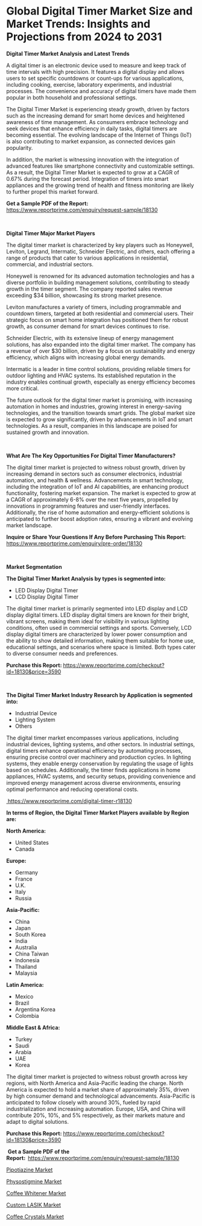 <p><h1>Global Digital Timer Market Size and Market Trends: Insights and Projections from 2024 to 2031</h1></p><p><strong>Digital Timer Market Analysis and Latest Trends</strong></p>
<p><p>A digital timer is an electronic device used to measure and keep track of time intervals with high precision. It features a digital display and allows users to set specific countdowns or count-ups for various applications, including cooking, exercise, laboratory experiments, and industrial processes. The convenience and accuracy of digital timers have made them popular in both household and professional settings.</p><p>The Digital Timer Market is experiencing steady growth, driven by factors such as the increasing demand for smart home devices and heightened awareness of time management. As consumers embrace technology and seek devices that enhance efficiency in daily tasks, digital timers are becoming essential. The evolving landscape of the Internet of Things (IoT) is also contributing to market expansion, as connected devices gain popularity.</p><p>In addition, the market is witnessing innovation with the integration of advanced features like smartphone connectivity and customizable settings. As a result, the Digital Timer Market is expected to grow at a CAGR of 0.67% during the forecast period. Integration of timers into smart appliances and the growing trend of health and fitness monitoring are likely to further propel this market forward.</p></p>
<p><strong>Get a Sample PDF of the Report:&nbsp;</strong> <a href="https://www.reportprime.com/enquiry/request-sample/18130?utm_campaign=1167&utm_medium=2&utm_source=Github&utm_content=ia&utm_term=20112024&utm_id=digital-timer">https://www.reportprime.com/enquiry/request-sample/18130</a></p>
<p>&nbsp;</p>
<p><strong>Digital Timer Major Market Players</strong></p>
<p><p>The digital timer market is characterized by key players such as Honeywell, Leviton, Legrand, Intermatic, Schneider Electric, and others, each offering a range of products that cater to various applications in residential, commercial, and industrial sectors. </p><p>Honeywell is renowned for its advanced automation technologies and has a diverse portfolio in building management solutions, contributing to steady growth in the timer segment. The company reported sales revenue exceeding $34 billion, showcasing its strong market presence.</p><p>Leviton manufactures a variety of timers, including programmable and countdown timers, targeted at both residential and commercial users. Their strategic focus on smart home integration has positioned them for robust growth, as consumer demand for smart devices continues to rise.</p><p>Schneider Electric, with its extensive lineup of energy management solutions, has also expanded into the digital timer market. The company has a revenue of over $30 billion, driven by a focus on sustainability and energy efficiency, which aligns with increasing global energy demands.</p><p>Intermatic is a leader in time control solutions, providing reliable timers for outdoor lighting and HVAC systems. Its established reputation in the industry enables continual growth, especially as energy efficiency becomes more critical.</p><p>The future outlook for the digital timer market is promising, with increasing automation in homes and industries, growing interest in energy-saving technologies, and the transition towards smart grids. The global market size is expected to grow significantly, driven by advancements in IoT and smart technologies. As a result, companies in this landscape are poised for sustained growth and innovation.</p></p>
<p>&nbsp;</p>
<p><strong>What Are The Key Opportunities For Digital Timer Manufacturers?</strong></p>
<p><p>The digital timer market is projected to witness robust growth, driven by increasing demand in sectors such as consumer electronics, industrial automation, and health & wellness. Advancements in smart technology, including the integration of IoT and AI capabilities, are enhancing product functionality, fostering market expansion. The market is expected to grow at a CAGR of approximately 6-8% over the next five years, propelled by innovations in programming features and user-friendly interfaces. Additionally, the rise of home automation and energy-efficient solutions is anticipated to further boost adoption rates, ensuring a vibrant and evolving market landscape.</p></p>
<p><strong>Inquire or Share Your Questions If Any Before Purchasing This Report:</strong> <a href="https://www.reportprime.com/enquiry/pre-order/18130?utm_campaign=1167&utm_medium=2&utm_source=Github&utm_content=ia&utm_term=20112024&utm_id=digital-timer">https://www.reportprime.com/enquiry/pre-order/18130</a></p>
<p>&nbsp;</p>
<p><strong>Market Segmentation</strong></p>
<p><strong>The Digital Timer Market Analysis by types is segmented into:</strong></p>
<p><ul><li>LED Display Digital Timer</li><li>LCD Display Digital Timer</li></ul></p>
<p><p>The digital timer market is primarily segmented into LED display and LCD display digital timers. LED display digital timers are known for their bright, vibrant screens, making them ideal for visibility in various lighting conditions, often used in commercial settings and sports. Conversely, LCD display digital timers are characterized by lower power consumption and the ability to show detailed information, making them suitable for home use, educational settings, and scenarios where space is limited. Both types cater to diverse consumer needs and preferences.</p></p>
<p><strong>Purchase this Report:&nbsp;</strong><a href="https://www.reportprime.com/checkout?id=18130&price=3590&utm_campaign=1167&utm_medium=2&utm_source=Github&utm_content=ia&utm_term=20112024&utm_id=digital-timer">https://www.reportprime.com/checkout?id=18130&price=3590</a></p>
<p>&nbsp;</p>
<p><strong>The Digital Timer Market Industry Research by Application is segmented into:</strong></p>
<p><ul><li>Industrial Device</li><li>Lighting System</li><li>Others</li></ul></p>
<p><p>The digital timer market encompasses various applications, including industrial devices, lighting systems, and other sectors. In industrial settings, digital timers enhance operational efficiency by automating processes, ensuring precise control over machinery and production cycles. In lighting systems, they enable energy conservation by regulating the usage of lights based on schedules. Additionally, the timer finds applications in home appliances, HVAC systems, and security setups, providing convenience and improved energy management across diverse environments, ensuring optimal performance and reducing operational costs.</p></p>
<p><a href="https://www.reportprime.com/digital-timer-r18130?utm_campaign=1167&utm_medium=2&utm_source=Github&utm_content=ia&utm_term=20112024&utm_id=digital-timer">&nbsp;https://www.reportprime.com/digital-timer-r18130</a></p>
<p><strong>In terms of Region, the Digital Timer Market Players available by Region are:</strong></p>
<p>
    <p> <strong> North America: </strong>
        <ul>
            <li>United States</li>
            <li>Canada</li>
        </ul>
        </p> 
    <p> <strong> Europe: </strong>
        <ul>
            <li>Germany</li>
            <li>France</li>
            <li>U.K.</li>
            <li>Italy</li>
            <li>Russia</li>
        </ul>
        </p> 
    <p> <strong> Asia-Pacific: </strong>
        <ul>
            <li>China</li>
            <li>Japan</li>
            <li>South Korea</li>
            <li>India</li>
            <li>Australia</li>
            <li>China Taiwan</li>
            <li>Indonesia</li>
            <li>Thailand</li>
            <li>Malaysia</li>
        </ul>
        </p> 
    <p> <strong> Latin America: </strong>
        <ul>
            <li>Mexico</li>
            <li>Brazil</li>
            <li>Argentina Korea</li>
            <li>Colombia</li>
        </ul>
        </p> 
    <p> <strong> Middle East & Africa: </strong>
        <ul>
            <li>Turkey</li>
            <li>Saudi</li>
            <li>Arabia</li>
            <li>UAE</li>
            <li>Korea</li>
        </ul>
    </p>
    </p>
<p><p>The digital timer market is projected to witness robust growth across key regions, with North America and Asia-Pacific leading the charge. North America is expected to hold a market share of approximately 35%, driven by high consumer demand and technological advancements. Asia-Pacific is anticipated to follow closely with around 30%, fueled by rapid industrialization and increasing automation. Europe, USA, and China will contribute 20%, 10%, and 5% respectively, as their markets mature and adapt to digital solutions.</p></p>
<p><strong>Purchase this Report: </strong><a href="https://www.reportprime.com/checkout?id=18130&price=3590&utm_campaign=1167&utm_medium=2&utm_source=Github&utm_content=ia&utm_term=20112024&utm_id=digital-timer">https://www.reportprime.com/checkout?id=18130&price=3590</a></p>
<p>&nbsp;<strong>Get a Sample PDF of the Report:&nbsp;&nbsp;</strong><a href="https://www.reportprime.com/enquiry/request-sample/18130?utm_campaign=1167&utm_medium=2&utm_source=Github&utm_content=ia&utm_term=20112024&utm_id=digital-timer">https://www.reportprime.com/enquiry/request-sample/18130</a></p>
<p><strong></strong></p>
<p><p><a href="https://issuu.com/reportprime-2/docs/pipotiazine-market-size-2030.pptx_5d09c947aca0d9?utm_campaign=1167&utm_medium=2&utm_source=Github&utm_content=ia&utm_term=20112024&utm_id=digital-timer">Pipotiazine Market</a></p><p><a href="https://issuu.com/reportprime-2/docs/physostigmine-market-size-2030.pptx_8065f7a0adb100?utm_campaign=1167&utm_medium=2&utm_source=Github&utm_content=ia&utm_term=20112024&utm_id=digital-timer">Physostigmine Market</a></p><p><a href="https://www.linkedin.com/pulse/coffee-whitener-market-forecasts-trends-impact-analysis-tudif?utm_campaign=1167&utm_medium=2&utm_source=Github&utm_content=ia&utm_term=20112024&utm_id=digital-timer">Coffee Whitener Market</a></p><p><a href="https://www.linkedin.com/pulse/custom-lasik-market-global-share-ranking-overall-sales-demand-clujc?utm_campaign=1167&utm_medium=2&utm_source=Github&utm_content=ia&utm_term=20112024&utm_id=digital-timer">Custom LASIK Market</a></p><p><a href="https://www.linkedin.com/pulse/competitive-landscape-analysis-coffee-crystals-market-highlighting-z8mof?utm_campaign=1167&utm_medium=2&utm_source=Github&utm_content=ia&utm_term=20112024&utm_id=digital-timer">Coffee Crystals Market</a></p></p>